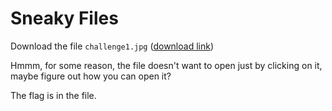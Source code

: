 # Sneaky Files

Download the file `challenge1.jpg` ([download link](https://drive.google.com/file/d/1QkSMlpQSGtj8WayBNaP34UqvOGWNz3x-/view?usp=sharing))

Hmmm, for some reason, the file doesn't want to open just by clicking on it, maybe figure out how you can open it?

The flag is in the file.
